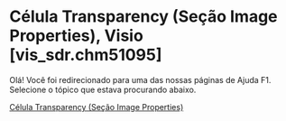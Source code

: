 
# Célula Transparency (Seção Image Properties), Visio [vis_sdr.chm51095]

Olá! Você foi redirecionado para uma das nossas páginas de Ajuda F1. Selecione o tópico que estava procurando abaixo.

[Célula Transparency (Seção Image Properties)](http://msdn.microsoft.com/library/5b265356-1602-4241-fbe1-4d5a55392a52%28Office.15%29.aspx)
